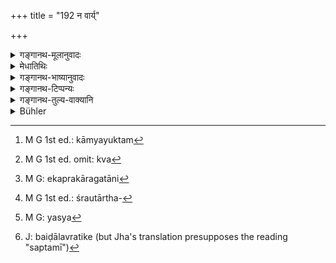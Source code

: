 +++
title = "192 न वार्य्"

+++

<details><summary>गङ्गानथ-मूलानुवादः</summary>

The man knowing the Law, shall not offer even water to the Brāhmaṇa who behaves like a cat; nor to the wicked Brāhmaṇa who behaves like a heron, nor to one ignorant of the Veda.—(192)
</details>

<details><summary>मेधातिथिः</summary>

प्रतिग्रहीतुर् धर्म उक्तः । इदानीं दातुर् उच्यते । **अपि**शब्दात् सर्वं देयं निवार्यते । यत्र **वारि** न कस्मैचिद् वार्यते तद् अपि नैभ्यो दातव्यं कुतो ऽन्यद् द्रव्यं दीयते । अतिशयोक्त्या द्रव्यान्तरदाननिषेधो ऽयम् । वारिणस् तु सर्वार्थत्वाद् अनिषेधः ।

- <u>ननु</u> च "बैडालव्रतिकान् वाङ्मात्रेणापि नार्चयेत्" (म्ध् ४.३०) इत्य् उक्तम् एव ।

- <u>सत्यम्</u> । तत्रार्चा निषिद्धा, इह तु दानम् । तच् च धनस्य नान्यस्य । एवं द्विःप्रतिषेधो ऽर्थवान् भवति । तथा चोत्तरत्र वक्ष्यति "विधिनाप्य् अर्जितं धनम्" (म्ध् ४.१९३) इति । अतः पाषण्ड्यादिभ्यः सावज्ञम् अन्नदानं न निषिध्यते । 

- <u>अत्र कश्चिद्</u> आह- यद्य् **अवेदविदि** इति श्रुतं तथाप्य् अनधीयान इत्य् अपि द्रष्तव्यम् । तथाहि केवलवेदाध्यायिभ्यो दानम् उक्तम् । न च दाम्भिकेभ्यः काम्यं युक्तम्[^२४७] । 


[^२४७]:
     M G 1st ed.: kāmyayuktam

- <u>स इदं</u> प्रष्टव्यः । क्व[^२४८] पुनर् वेदाध्यायिमात्राय विद्यारहिताय दानम् उक्तम् ।


[^२४८]:
     M G 1st ed. omit: kva

- "श्रोत्रियायैव देयानि" (म्ध् ३.११८) <u>इति चेत्</u> ।

- <u>न त्व्</u> "अर्हत्तमाय" (म्ध् ३.११८) इत्य् अप्राप्तिकत्वाद् अत्र विद्याया विना । वाक्यान्तराणि च "विदुषे दक्षिणा" (म्ध् ३.१३३) इत्यादीन्य् एकप्रकरणगतानि[^२४९] सन्त्य् एव । अतस् तत्पर्यालोचनयोभयविशेषणचेष्टया देयम् इति गम्यते । अतः श्रुतार्थपरित्यागे[^२५०] न किंचित् कारणं पश्यामः । 


[^२५०]:
     M G 1st ed.: śrautārtha-


[^२४९]:
     M G: ekaprakāragatāni

- यत्[^२५१] तु साम्यम् अयुक्तम् इति । वचनगम्ये ऽर्थे का नामायुक्तता । 


[^२५१]:
     M G: yasya

- बिडालव्रतेन चरति **बैडालव्रतिकः** । बकानां व्रतं तद् अस्यास्तीति **बकव्रतिकः** । अधिकरणाविवक्षायां सप्तमी[^२५२] । संप्रदानविवक्षायां चतुर्थी युक्ता ॥ ४.१९२ ॥


[^२५२]:
     J: baiḍālavratike (but Jha's translation presupposes the reading "saptamī")
</details>

<details><summary>गङ्गानथ-भाष्यानुवादः</summary>

The duties of the Receiver having been described, the Text proceeds to describe those of the Giver.

The term, ‘*even*,’ precludes the giving of all things; when even water is prohibited, how can anything else be given to the man? This is a hyperbolical way of forbidding the gift of other things. As for water itself, there can be no prohibition regarding it, as it is of use to all beings.

“It has been already said that one shall not honour, even with speech, those who behave like cats (4.32).”

True; what is forbidden there, is the act: of honouring them; what is forbidden here, is the offering of gifts to them; and these, the gifts of wealth, not of anything else. Thus, both prohibitions become useful, as is going to be asserted later on (193)—‘Property, though earned according to law, etc.’ It is for this reason that the giving of *food*, in a disrespectful manner, to heretics and others is not forbidden.

In this connection, some people argue as follows:—“Though the text has mentioned the person ‘*ignorant of the Veda*,’ this should be taken to include also the person *who is not studying the Veda*. Because all interested gifts have been laid down as to be offered to only such persons as are studying the Veda; and it is not right to put them on the same footing as heretics.”

These persons should be asked the following question:—Where has it been laid down that gifts are to be offered to only such persons as are studying the Veda, and are still without full knowledge of it *?*

It might be said that this has been laid down in 3.128, where it is said that—these things are to be given only to the *Śrotriya* (Vedic student).

But, since the same passage contains the qualification ‘worthy’—and this is not possible without *complete learning*,—the passage cannot refer to the mere student still pursuing his studies. Specially, as we have such other passages as—‘the fee shall be paid to a learned person’—which occur in the same context as the passage quoted. Hence, by taking the two passages together, it follows that gifts are to be offered to persons possessed of both the qualifications. Thus we do not find any ground for renouncing the direct meaning of the text.

As for the impropriety of the Vedic Student being put on the same footing as heretics,—there can be no impropriety in what is directly asserted by the text.

‘*Vaiḍālavratika*’ is one who behaves in the manner of a cat; and, similarly, ‘*vakavratika*’ is one who has the maimers of a heron.

The Locative endings have been used because it is the idea of
*receptacle* that is meant to be conveyed. If the *recipient* were meant
to be expressed, the Dative would have been the right form to use.—(192).
</details>

<details><summary>गङ्गानथ-टिप्पन्यः</summary>

This verse is quoted in *Aparārka* (p. 285);—and in *Parāśaramādhava*
(Ācāra, p. 74).
</details>

<details><summary>गङ्गानथ-तुल्य-वाक्यानि</summary>

*Viṣṇu* (3.7).—\[Same as Manu.\]

*Yājñavalkya* (1.201).—‘Cows, land, sesamum, gold and such things should
be respectfully offered to proper recipient, never to improper ones.’

*Vyāsa* (Aparārka, p. 256).—‘What is given to one devoid of good deeds
is neither here nor there.’

*Dakṣa* (Do.).—‘What is given to a rogue... is absolutely futile.’
</details>

<details><summary>Bühler</summary>

192	(A man) who knows the law should not offer even water to a Brahmana who acts like a cat, nor to a Brahmana who acts like a heron, nor to one who is unacquainted with the Veda.
</details>
